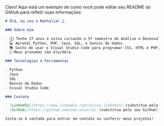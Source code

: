 Claro! Aqui está um exemplo de como você pode editar seu README do GitHub para refletir suas informações:

```markdown
# Olá, eu sou a Nathalia! 👋

### Sobre mim

- 👩‍🎓 Tenho 27 anos e estou cursando o 5º semestre de Análise e Desenvolvimento de Sistemas.
- 💻 Aprendi Python, PHP, Java, SQL, e bancos de dados.
- 📚 Gosto de usar o Visual Studio Code para programar CSS, HTML e PHP, para desenvolvimento web.
- 🌟 Meus pronomes são ela/dela.

### Tecnologias e Ferramentas

- Python
- Java
- SQL
- Bancos de Dados
- Visual Studio Code

### Contato

- [LinkedIn](https://www.linkedin.com/in/seu-linkedin) (substitua pelo seu LinkedIn)
- [GitHub](https://github.com/seu-usuario) (substitua pelo seu GitHub)

Sinta-se à vontade para entrar em contato ou conferir meus projetos!
```


